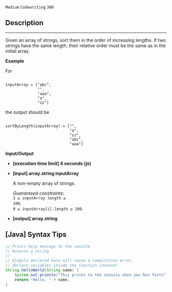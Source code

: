 `Medium`	`Codewriting` 	`300`


## Description

---

Given an array of strings, sort them in the order of increasing lengths. If two strings have the same length, their relative order must be the same as in the initial array.

**Example**

For

<code type='preformat'>
inputArray = ["abc",
              "",
              "aaa",
              "a",
              "zz"]
</code>

the output should be

<code type='preformat'>
sortByLength(inputArray) = ["",
                            "a",
                            "zz",
                            "abc",
                            "aaa"]
</code>

**Input/Output**

- **[execution time limit] 4 seconds (js)**

- **[input] array.string inputArray**

  A non-empty array of strings.

  _Guaranteed constraints:_<br>
  <code>3 ≤ inputArray.length ≤ 100</code>,<br>
  <code>0 ≤ inputArray[i].length ≤ 100</code>.

* **[output] array.string**

## [Java] Syntax Tips

``` java
// Prints help message to the console
// Returns a string
// 
// Globals declared here will cause a compilation error,
// declare variables inside the function instead!
String helloWorld(String name) {
    System.out.println("This prints to the console when you Run Tests");
    return "Hello, " + name;
}
```
